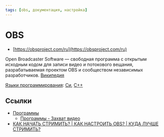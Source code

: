 ```yaml
---
tags: [obs, документация, настройка]
---
```

# OBS

- [https://obsproject.com/ru](https://obsproject.com/ru)

Open Broadcaster Software — свободная программа с открытым исходным кодом для записи видео и потокового вещания, разрабатываемая проектом OBS и сообществом независимых разработчиков. [Википедия](https://ru.wikipedia.org/wiki/Open_Broadcaster_Software)

[Языки программирования](Языки%20программирования.md): [Си](C%20-%20язык%20программирования.md), [C++](C++.md)

## Ссылки

- [Программы](Программы.md)
  - [Программы - Захват видео](Программы%20-%20Захват%20видео.md)
- [КАК НАЧАТЬ СТРИМИТЬ? | КАК НАСТРОИТЬ OBS? | КУДА ЛУЧШЕ СТРИМИТЬ?](https://www.youtube.com/watch?v=69KLQbUV5nQ&t=324s)
